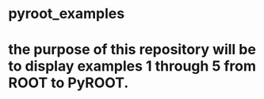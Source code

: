 # pyroot_examples

# the purpose of this repository will be to display examples 1 through 5 from ROOT to PyROOT.

